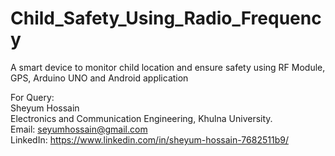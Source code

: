 # Child_Safety_Using_Radio_Frequency
A smart device to monitor child location and ensure safety using RF Module, GPS, Arduino UNO and Android application





For Query:  
Sheyum Hossain  
Electronics and Communication Engineering, Khulna University.  
Email: seyumhossain@gmail.com    
LinkedIn: https://www.linkedin.com/in/sheyum-hossain-7682511b9/
